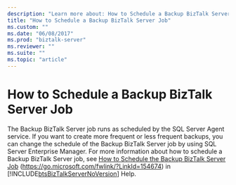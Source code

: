 ```yaml
---
description: "Learn more about: How to Schedule a Backup BizTalk Server Job"
title: "How to Schedule a Backup BizTalk Server Job"
ms.custom: ""
ms.date: "06/08/2017"
ms.prod: "biztalk-server"
ms.reviewer: ""
ms.suite: ""
ms.topic: "article"
---
```

# How to Schedule a Backup BizTalk Server Job
The Backup BizTalk Server job runs as scheduled by the SQL Server Agent service. If you want to create more frequent or less frequent backups, you can change the schedule of the Backup BizTalk Server job by using SQL Server Enterprise Manager. For more information about how to schedule a Backup BizTalk Server job, see [How to Schedule the Backup BizTalk Server Job](../core/how-to-schedule-the-backup-biztalk-server-job.md) (<https://go.microsoft.com/fwlink/?LinkId=154674>) in [!INCLUDE[btsBizTalkServerNoVersion](../includes/btsbiztalkservernoversion-md.md)] Help.